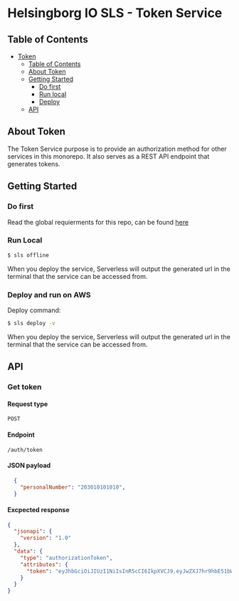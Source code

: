 <!-- HEADS UP! To avoid retyping too much info. Do a search and replace with your text editor for the following:
helsingborg-io-sls-api, Token -->

# Helsingborg IO SLS - Token Service


## Table of Contents
- [Token](#Token)
  - [Table of Contents](#table-of-contents)
  - [About Token](#about-token)
  - [Getting Started](#getting-started)
    - [Do first](#do-first)
    - [Run local](#run-local)
    - [Deploy](#deploy-and-run-on-aws)
  - [API](#api)



## About Token

The Token Service purpose is to provide an authorization method for other services in this monorepo.
It also serves as a REST API endpoint that generates tokens.


## Getting Started


### Do first
Read the global requierments for this repo, can be found [here](https://github.com/helsingborg-stad/helsingborg-io-sls-api/blob/dev/README.md)


### Run Local

```bash
$ sls offline
```

When you deploy the service, Serverless will output the generated url in the terminal that the service can be accessed from.

### Deploy and run on AWS

Deploy command:

```bash
$ sls deploy -v
```

When you deploy the service, Serverless will output the generated url in the terminal that the service can be accessed from.



## API

### Get token

#### Request type

`POST`

#### Endpoint

`/auth/token`

#### JSON payload

```json
  {
    "personalNumber": "203010101010",
  }
```

#### Excpected response

```json
{
  "jsonapi": {
    "version": "1.0"
  },
  "data": {
    "type": "authorizationToken",
    "attributes": {
      "token": "eyJhbGciOiJIUzI1NiIsInR5cCI6IkpXVCJ9.eyJwZXJ7hr9hbE51bWJlciI6IjE5NTgwOTI2Mjc0MyIsImV4cCI6MTYwMjIjd98g0MywiaWF0IjoxNjAyMjUyOTQzfQ.5HoVANFvzL0vnsved783aRIjVXngpA_EAh-_GHH4WmI"
    }
  }
}
```



<!-- MARKDOWN LINKS & IMAGES -->
<!-- https://www.markdownguide.org/basic-syntax/#reference-style-links -->
[issues-url]: https://github.com/helsingborg-stad/helsingborg-io-sls-api/issues
[license-url]: https://raw.githubusercontent.com/helsingborg-stad/helsingborg-io-sls-api/master/LICENSE

